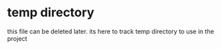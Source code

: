 # temp directory

this file can be deleted later. its here to track temp directory to use in the project


